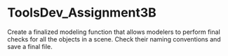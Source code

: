 # ToolsDev_Assignment3B
Create a finalized modeling function that allows modelers to perform final checks for all the objects in a scene. Check their naming conventions and save a final file. 

